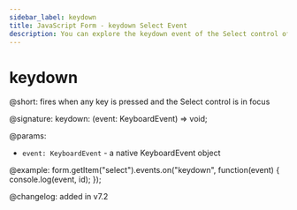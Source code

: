 ```yaml
---
sidebar_label: keydown 
title: JavaScript Form - keydown Select Event 
description: You can explore the keydown event of the Select control of Form in the documentation of the DHTMLX JavaScript UI library. Browse developer guides and API reference, try out code examples and live demos, and download a free 30-day evaluation version of DHTMLX Suite.
---
```


# keydown

@short: fires when any key is pressed and the Select control is in focus

@signature: keydown: (event: KeyboardEvent) => void;

@params:
- `event: KeyboardEvent` - a native KeyboardEvent object

@example:
form.getItem("select").events.on("keydown", function(event) {
    console.log(event, id);
});

@changelog: added in v7.2
